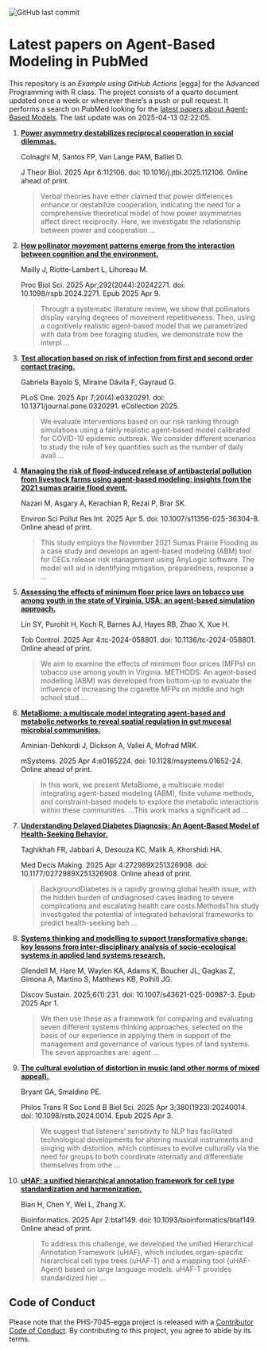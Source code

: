 ![GitHub last
commit](https://img.shields.io/github/last-commit/UofUEpiBio/PHS-7045-egga.png)

# Latest papers on Agent-Based Modeling in PubMed

This repository is an *Example using GitHub Actions* \[egga\] for the
Advanced Programming with R class. The project consists of a quarto
document updated once a week or whenever there’s a push or pull request.
It performs a search on PubMed looking for the <a
href="https://pubmed.ncbi.nlm.nih.gov/?term=agent-based+model&amp;sort=date"
target="_blank">latest papers about Agent-Based Models</a>. The last
update was on 2025-04-13 02:22:05.

<div class="cell">

</div>

1.  [**Power asymmetry destabilizes reciprocal cooperation in social
    dilemmas.**](https://pubmed.ncbi.nlm.nih.gov/40199440/)

    Colnaghi M, Santos FP, Van Lange PAM, Balliet D.

    J Theor Biol. 2025 Apr 6:112106. doi: 10.1016/j.jtbi.2025.112106.
    Online ahead of print.

    > Verbal theories have either claimed that power differences enhance
    > or destabilize cooperation, indicating the need for a
    > comprehensive theoretical model of how power asymmetries affect
    > direct reciprocity. Here, we investigate the relationship between
    > power and cooperation …

2.  [**How pollinator movement patterns emerge from the interaction
    between cognition and the
    environment.**](https://pubmed.ncbi.nlm.nih.gov/40199357/)

    Mailly J, Riotte-Lambert L, Lihoreau M.

    Proc Biol Sci. 2025 Apr;292(2044):20242271. doi:
    10.1098/rspb.2024.2271. Epub 2025 Apr 9.

    > Through a systematic literature review, we show that pollinators
    > display varying degrees of movement repetitiveness. Then, using a
    > cognitively realistic agent-based model that we parametrized with
    > data from bee foraging studies, we demonstrate how the interpl …

3.  [**Test allocation based on risk of infection from first and second
    order contact tracing.**](https://pubmed.ncbi.nlm.nih.gov/40193399/)

    Gabriela Bayolo S, Miraine Dávila F, Gayraud G.

    PLoS One. 2025 Apr 7;20(4):e0320291. doi:
    10.1371/journal.pone.0320291. eCollection 2025.

    > We evaluate interventions based on our risk ranking through
    > simulations using a fairly realistic agent-based model calibrated
    > for COVID-19 epidemic outbreak. We consider different scenarios to
    > study the role of key quantities such as the number of daily avail
    > …

4.  [**Managing the risk of flood-induced release of antibacterial
    pollution from livestock farms using agent-based modeling: insights
    from the 2021 sumas prairie flood
    event.**](https://pubmed.ncbi.nlm.nih.gov/40186809/)

    Nazari M, Asgary A, Kerachian R, Rezai P, Brar SK.

    Environ Sci Pollut Res Int. 2025 Apr 5. doi:
    10.1007/s11356-025-36304-8. Online ahead of print.

    > This study employs the November 2021 Sumas Prairie Flooding as a
    > case study and develops an agent-based modeling (ABM) tool for
    > CECs release risk management using AnyLogic software. The model
    > will aid in identifying mitigation, preparedness, response a …

5.  [**Assessing the effects of minimum floor price laws on tobacco use
    among youth in the state of Virginia, USA: an agent-based simulation
    approach.**](https://pubmed.ncbi.nlm.nih.gov/40185631/)

    Lin SY, Purohit H, Koch R, Barnes AJ, Hayes RB, Zhao X, Xue H.

    Tob Control. 2025 Apr 4:tc-2024-058801. doi: 10.1136/tc-2024-058801.
    Online ahead of print.

    > We aim to examine the effects of minimum floor prices (MFPs) on
    > tobacco use among youth in Virginia. METHODS: An agent-based
    > modelling (ABM) was developed from bottom-up to evaluate the
    > influence of increasing the cigarette MFPs on middle and high
    > school stud …

6.  [**MetaBiome: a multiscale model integrating agent-based and
    metabolic networks to reveal spatial regulation in gut mucosal
    microbial communities.**](https://pubmed.ncbi.nlm.nih.gov/40183581/)

    Aminian-Dehkordi J, Dickson A, Valiei A, Mofrad MRK.

    mSystems. 2025 Apr 4:e0165224. doi: 10.1128/msystems.01652-24.
    Online ahead of print.

    > In this work, we present MetaBiome, a multiscale model integrating
    > agent-based modeling (ABM), finite volume methods, and
    > constraint-based models to explore the metabolic interactions
    > within these communities. …This work marks a significant ad …

7.  [**Understanding Delayed Diabetes Diagnosis: An Agent-Based Model of
    Health-Seeking
    Behavior.**](https://pubmed.ncbi.nlm.nih.gov/40183324/)

    Taghikhah FR, Jabbari A, Desouza KC, Malik A, Khorshidi HA.

    Med Decis Making. 2025 Apr 4:272989X251326908. doi:
    10.1177/0272989X251326908. Online ahead of print.

    > BackgroundDiabetes is a rapidly growing global health issue, with
    > the hidden burden of undiagnosed cases leading to severe
    > complications and escalating health care costs.MethodsThis study
    > investigated the potential of integrated behavioral frameworks to
    > predict health-seeking beh …

8.  [**Systems thinking and modelling to support transformative change:
    key lessons from inter-disciplinary analysis of socio-ecological
    systems in applied land systems
    research.**](https://pubmed.ncbi.nlm.nih.gov/40182318/)

    Glendell M, Hare M, Waylen KA, Adams K, Boucher JL, Gagkas Z, Gimona
    A, Martino S, Matthews KB, Polhill JG.

    Discov Sustain. 2025;6(1):231. doi: 10.1007/s43621-025-00987-3. Epub
    2025 Apr 1.

    > We then use these as a framework for comparing and evaluating
    > seven different systems thinking approaches, selected on the basis
    > of our experience in applying them in support of the management
    > and governance of various types of land systems. The seven
    > approaches are: agent …

9.  [**The cultural evolution of distortion in music (and other norms of
    mixed appeal).**](https://pubmed.ncbi.nlm.nih.gov/40176525/)

    Bryant GA, Smaldino PE.

    Philos Trans R Soc Lond B Biol Sci. 2025 Apr 3;380(1923):20240014.
    doi: 10.1098/rstb.2024.0014. Epub 2025 Apr 3.

    > We suggest that listeners’ sensitivity to NLP has facilitated
    > technological developments for altering musical instruments and
    > singing with distortion, which continues to evolve culturally via
    > the need for groups to both coordinate internally and
    > differentiate themselves from othe …

10. [**uHAF: a unified hierarchical annotation framework for cell type
    standardization and
    harmonization.**](https://pubmed.ncbi.nlm.nih.gov/40172934/)

    Bian H, Chen Y, Wei L, Zhang X.

    Bioinformatics. 2025 Apr 2:btaf149. doi:
    10.1093/bioinformatics/btaf149. Online ahead of print.

    > To address this challenge, we developed the unified Hierarchical
    > Annotation Framework (uHAF), which includes organ-specific
    > hierarchical cell type trees (uHAF-T) and a mapping tool
    > (uHAF-Agent) based on large language models. uHAF-T provides
    > standardized hier …

## Code of Conduct

Please note that the PHS-7045-egga project is released with a
[Contributor Code of
Conduct](https://contributor-covenant.org/version/2/1/CODE_OF_CONDUCT.html).
By contributing to this project, you agree to abide by its terms.

